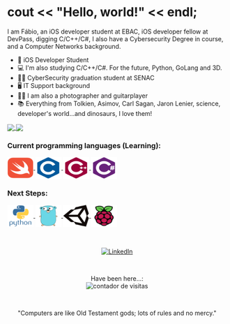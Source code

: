 
# cout << "Hello, world!" << endl;

<p>  I am Fábio, an iOS developer student at EBAC, iOS developer fellow at DevPass, digging C/C++/C#, I also have a Cybersecurity Degree in course, 
and a Computer Networks background. </p> 

- 📱 iOS Developer Student
- 💻 I'm also studying C/C++/C#. For the future, Python, GoLang and 3D.
- :man_student: CyberSecurity graduation student at SENAC
- :desktop_computer:  IT Support background 
- 🙋🏻 I am also a photographer and guitarplayer
- :books: Everything from Tolkien, Asimov, Carl Sagan, Jaron Lenier, science, developer's world...and dinosaurs, I love them!

<a href="https://github.com/tolkien1987">
  <img height="175em" align="center"  src="https://github-readme-stats.vercel.app/api?username=tolkien1987&count_private=true&show_icons=true&theme=github_dark&hide_border=true&include_all_commits=true&layout=compact&)" />
</a>

<a href="https://github.com/tolkien1987">
  <img height="175em" align="center" src="https://github-readme-stats.vercel.app/api/top-langs/?username=tolkien1987&langs_count=8&layout=compact&theme=github_dark&hide_border=true&include_all_commits=true&count_private=true&)" />
</a>
  
  <h3 align="left">Current programming languages (Learning):</h3>
  <div>
    <a href="https://docs.swift.org/swift-book/" target="_blank"> <img align="center" alt="SWIFT-icon" height="50" width="60" src="https://github.com/devicons/devicon/blob/master/icons/swift/swift-original.svg"> </a>
<a href="https://www.cprogramming.com/" target="_blank"> <img align="center" alt="C-icon" height="50" width="60" src="https://github.com/devicons/devicon/blob/master/icons/c/c-plain.svg"> </a> 	  
<a href="https://www.cplusplus.com/doc/tutorial/" target="_blank"> <img align="center" alt="C++-icon" height="50" width="60" src="https://github.com/devicons/devicon/blob/master/icons/cplusplus/cplusplus-plain.svg"> </a> 
<a href="https://docs.microsoft.com/pt-br/visualstudio/ide/quickstart-aspnet-core?view=vs-2019" target="_blank"> <img align="center" alt="C#-icon" height="50" width="60" src="https://github.com/devicons/devicon/blob/master/icons/csharp/csharp-plain.svg"> </a> 
    
  </div>
	
<h3 align="left">Next Steps:</h3>
  <div>  
<a href="https://www.python.org/" target="_blank"> <img align="center" alt="Python-icon" height="50" width="60" src="https://github.com/devicons/devicon/blob/master/icons/python/python-original-wordmark.svg"> </a>
  <a href="https://golang.org/" target="_blank"> <img align="center" alt="Go-icon" height="50" width="60" src="https://github.com/devicons/devicon/blob/master/icons/go/go-original.svg"> </a> 	  
  <a href="https://unity.com/pt" target="_blank"> <img align="center" alt="Unity-icon" height="50" width="60" src="https://github.com/devicons/devicon/blob/master/icons/unity/unity-original.svg"> </a> 
<a href="https://www.raspberrypi.com/products/raspberry-pi-4-model-b/" target="_blank"> <img align="center" alt="raspberry-icon" height="50" width="60" src="https://github.com/devicons/devicon/blob/master/icons/raspberrypi/raspberrypi-original.svg"> </a> 
  </div>
 
<br>

<div>
  <br/>
  <p align="center">
<a href="https://www.linkedin.com/in/f%C3%A1bio-martinez-44353990" target="_blank"><img src="https://img.shields.io/badge/LinkedIn-%230077B5.svg?&style=flat-square&logo=linkedin&logoColor=white" alt="LinkedIn"></a> 
  </p>
</div>

<!---Profile Counter--->
<div>
  <br/>
  <p align="center">
    Have been here...: <br> <img src="https://profile-counter.glitch.me/tolkien1987/count.svg" alt="contador de visitas">
  </p>
</div>




<div>
  <br/>
  <p align="center">
   "Computers are like Old Testament gods; lots of rules and no mercy."
  </p>
</div>
